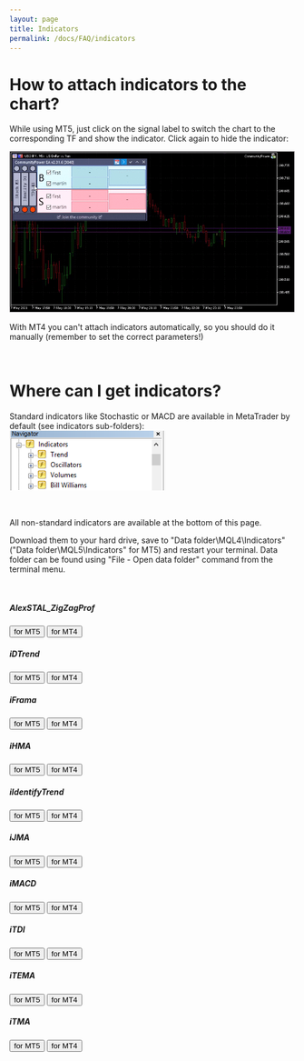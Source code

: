 ```yaml
---
layout: page
title: Indicators
permalink: /docs/FAQ/indicators
---
```


# How to attach indicators to the chart?

While using MT5, just click on the signal label to switch the chart to the corresponding TF and show the indicator. Click again to hide the indicator:

![faq_indy_1.gif](../../assets/img/faq/faq_indy_1.gif)

With MT4 you can't attach indicators automatically, so you should do it manually (remember to set the correct parameters!)

<br />

# Where can I get indicators?

Standard indicators like Stochastic or MACD are available in MetaTrader by default (see indicators sub-folders):
![faq_indy_2.png](../../assets/img/faq/faq_indy_2.png)

<br />

All non-standard indicators are available at the bottom of this page.

Download them to your hard drive, save to "Data folder\MQL4\Indicators\" ("Data folder\MQL5\Indicators\" for MT5) and restart your terminal. Data folder can be found using "File - Open data folder" command from the terminal menu.

<br />

##### AlexSTAL_ZigZagProf
[<button class="btn btn-success">for MT5</button>]({{site.baseurl}}/assets/Indicators/AlexSTAL_ZigZagProf.ex5)
[<button class="btn btn-primary">for MT4</button>]({{site.baseurl}}/assets/Indicators/AlexSTAL_ZigZagProf.ex4)

##### iDTrend
[<button class="btn btn-success">for MT5</button>]({{site.baseurl}}/assets/Indicators/iDTrend.ex5)
[<button class="btn btn-primary">for MT4</button>]({{site.baseurl}}/assets/Indicators/iDTrend.ex4)

##### iFrama
[<button class="btn btn-success">for MT5</button>]({{site.baseurl}}/assets/Indicators/iFrama.ex5)
[<button class="btn btn-primary">for MT4</button>]({{site.baseurl}}/assets/Indicators/iFrama.ex4)

##### iHMA
[<button class="btn btn-success">for MT5</button>]({{site.baseurl}}/assets/Indicators/iHMA.ex5)
[<button class="btn btn-primary">for MT4</button>]({{site.baseurl}}/assets/Indicators/iHMA.ex4)

##### iIdentifyTrend
[<button class="btn btn-success">for MT5</button>]({{site.baseurl}}/assets/Indicators/iIdentifyTrend.ex5)
[<button class="btn btn-primary">for MT4</button>]({{site.baseurl}}/assets/Indicators/iIdentifyTrend.ex4)

##### iJMA
[<button class="btn btn-success">for MT5</button>]({{site.baseurl}}/assets/Indicators/iJMA.ex5)
[<button class="btn btn-primary">for MT4</button>]({{site.baseurl}}/assets/Indicators/iJMA.ex4)

##### iMACD
[<button class="btn btn-success">for MT5</button>]({{site.baseurl}}/assets/Indicators/iMACD.ex5)
[<button class="btn btn-primary">for MT4</button>]({{site.baseurl}}/assets/Indicators/iMACD.ex4)

##### iTDI
[<button class="btn btn-success">for MT5</button>]({{site.baseurl}}/assets/Indicators/iTDI.ex5)
[<button class="btn btn-primary">for MT4</button>]({{site.baseurl}}/assets/Indicators/iTDI.ex4)

##### iTEMA
[<button class="btn btn-success">for MT5</button>]({{site.baseurl}}/assets/Indicators/iTEMA.ex5)
[<button class="btn btn-primary">for MT4</button>]({{site.baseurl}}/assets/Indicators/iTEMA.ex4)

##### iTMA
[<button class="btn btn-success">for MT5</button>]({{site.baseurl}}/assets/Indicators/iTMA.ex5)
[<button class="btn btn-primary">for MT4</button>]({{site.baseurl}}/assets/Indicators/iTMA.ex4)
